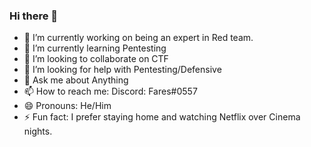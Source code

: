 ### Hi there 👋


- 🔭 I’m currently working on being an expert in Red team.
- 🌱 I’m currently learning Pentesting
- 👯 I’m looking to collaborate on CTF
- 🤔 I’m looking for help with Pentesting/Defensive
- 💬 Ask me about Anything
- 📫 How to reach me: Discord: Fares#0557
- 😄 Pronouns: He/Him
- ⚡ Fun fact: I prefer staying home and watching Netflix over Cinema nights.
